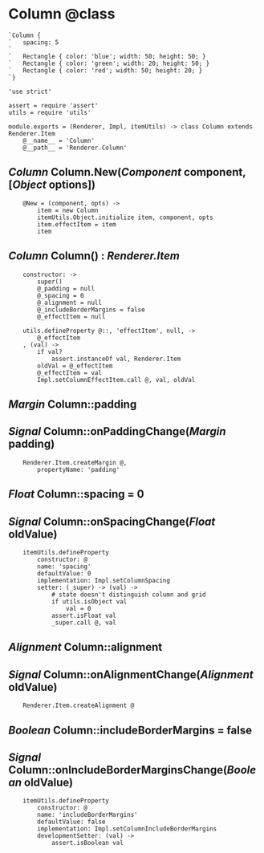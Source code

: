 Column @class
=============

```nml
`Column {
`	spacing: 5
`
`	Rectangle { color: 'blue'; width: 50; height: 50; }
`	Rectangle { color: 'green'; width: 20; height: 50; }
`	Rectangle { color: 'red'; width: 50; height: 20; }
`}
```

	'use strict'

	assert = require 'assert'
	utils = require 'utils'

	module.exports = (Renderer, Impl, itemUtils) -> class Column extends Renderer.Item
		@__name__ = 'Column'
		@__path__ = 'Renderer.Column'

*Column* Column.New(*Component* component, [*Object* options])
--------------------------------------------------------------

		@New = (component, opts) ->
			item = new Column
			itemUtils.Object.initialize item, component, opts
			item.effectItem = item
			item

*Column* Column() : *Renderer.Item*
-----------------------------------

		constructor: ->
			super()
			@_padding = null
			@_spacing = 0
			@_alignment = null
			@_includeBorderMargins = false
			@_effectItem = null

		utils.defineProperty @::, 'effectItem', null, ->
			@_effectItem
		, (val) ->
			if val?
				assert.instanceOf val, Renderer.Item
			oldVal = @_effectItem
			@_effectItem = val
			Impl.setColumnEffectItem.call @, val, oldVal

*Margin* Column::padding
------------------------

## *Signal* Column::onPaddingChange(*Margin* padding)

		Renderer.Item.createMargin @,
			propertyName: 'padding'

*Float* Column::spacing = 0
---------------------------

## *Signal* Column::onSpacingChange(*Float* oldValue)

		itemUtils.defineProperty
			constructor: @
			name: 'spacing'
			defaultValue: 0
			implementation: Impl.setColumnSpacing
			setter: (_super) -> (val) ->
				# state doesn't distinguish column and grid
				if utils.isObject val
					val = 0
				assert.isFloat val
				_super.call @, val

*Alignment* Column::alignment
-----------------------------

## *Signal* Column::onAlignmentChange(*Alignment* oldValue)

		Renderer.Item.createAlignment @

*Boolean* Column::includeBorderMargins = false
----------------------------------------------

## *Signal* Column::onIncludeBorderMarginsChange(*Boolean* oldValue)

		itemUtils.defineProperty
			constructor: @
			name: 'includeBorderMargins'
			defaultValue: false
			implementation: Impl.setColumnIncludeBorderMargins
			developmentSetter: (val) ->
				assert.isBoolean val
